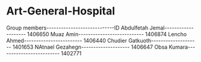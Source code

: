 # Art-General-Hospital

 Group members----------------------------ID
 Abdulfetah Jemal-------------------- 1406650
 Muaz Amin--------------------------- 1406874
 Lencho Ahmed------------------------ 1406440
 Chudier Gatkuoth-------------------- 1401653
 NAtnael Gezahegn-------------------- 1406647
 Obsa Kumara------------------------- 1402771
